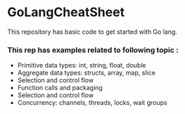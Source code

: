 # GoLangCheatSheet
This repository has basic code to get started with Go lang. 

###  This rep has examples related to following topic :

<ul>
  <li>Primitive data types: int, string, float, double</li>
  <li>Aggregate data types: structs, array, map, slice</li>
  <li>Selection and control flow</li>
  <li>Function calls and packaging</li>
  <li>Selection and control flow</li>
  <li>Concurrency: channels, threads, locks, wait groups</li>
</ul> 
